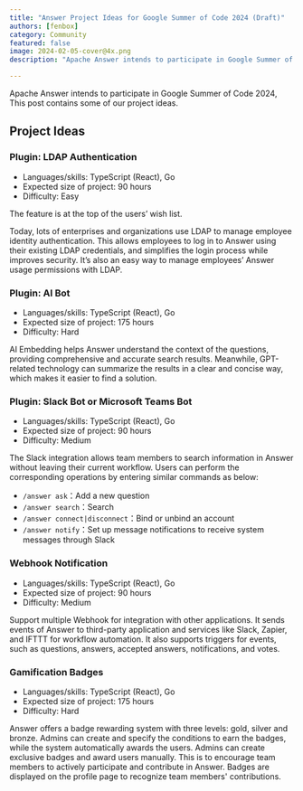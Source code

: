 ```yaml
---
title: "Answer Project Ideas for Google Summer of Code 2024 (Draft)"
authors: [fenbox]
category: Community
featured: false
image: 2024-02-05-cover@4x.png
description: "Apache Answer intends to participate in Google Summer of Code 2024."

---
```


Apache Answer intends to participate in Google Summer of Code 2024, This post contains some of our project ideas.

## Project Ideas

### Plugin: LDAP Authentication

- Languages/skills: TypeScript (React), Go
- Expected size of project: 90 hours
- Difficulty: Easy

The feature is at the top of the users’ wish list.

Today, lots of enterprises and organizations use LDAP to manage employee identity authentication. This allows employees to log in to Answer using their existing LDAP credentials, and simplifies the login process while improves security. It’s also an easy way to manage employees’ Answer usage permissions with LDAP.

### Plugin: AI Bot

- Languages/skills: TypeScript (React), Go
- Expected size of project: 175 hours
- Difficulty: Hard

AI Embedding helps Answer understand the context of the questions, providing comprehensive and accurate search results. Meanwhile, GPT-related technology can summarize the results in a clear and concise way, which makes it easier to find a solution.

### Plugin: Slack Bot or Microsoft Teams Bot

- Languages/skills: TypeScript (React), Go
- Expected size of project: 90 hours
- Difficulty: Medium

The Slack integration allows team members to search information in Answer without leaving their current workflow. Users can perform the corresponding operations by entering similar commands as below:

- `/answer ask`：Add a new question
- `/answer search`：Search
- `/answer connect|disconnect`：Bind or unbind an account
- `/answer notify`：Set up message notifications to receive system messages through Slack

### Webhook Notification

- Languages/skills: TypeScript (React), Go
- Expected size of project: 90 hours
- Difficulty: Medium

Support multiple Webhook for integration with other applications. It sends events of Answer to third-party application and services like Slack, Zapier, and IFTTT for workflow automation. It also supports triggers for events, such as questions, answers, accepted answers, notifications, and votes.

### Gamification Badges

- Languages/skills: TypeScript (React), Go
- Expected size of project: 175 hours
- Difficulty: Hard

Answer offers a badge rewarding system with three levels: gold, silver and bronze. Admins can create and specify the conditions to earn the badges, while the system automatically awards the users. Admins can create exclusive badges and award users manually. This is to encourage team members to actively participate and contribute in Answer. Badges are displayed on the profile page to recognize team members' contributions.
